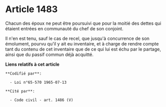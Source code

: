 # Article 1483

Chacun des époux ne peut être poursuivi que pour la moitié des dettes qui étaient entrées en communauté du chef de son
conjoint.

Il n'en est tenu, sauf le cas de recel, que jusqu'à concurrence de son émolument, pourvu qu'il y ait eu inventaire, et à
charge de rendre compte tant du contenu de cet inventaire que de ce qui lui est échu par le partage, ainsi que du passif
commun déjà acquitté.

**Liens relatifs à cet article**

	**Codifié par**:

	  - Loi n°65-570 1965-07-13

	**Cité par**:

	  - Code civil - art. 1486 (V)
